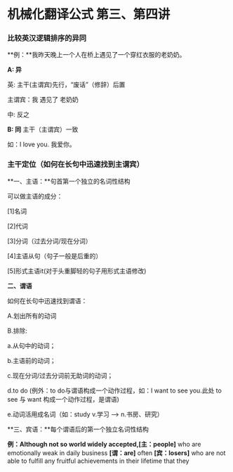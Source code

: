 # 机械化翻译公式 第三、第四讲

### 比较英汉逻辑排序的异同

**例：**我昨天晚上一个人在桥上遇见了一个穿红衣服的老奶奶。

**A: 异**

英: 主干(主谓宾)先行，“废话”（修辞）后置

主谓宾：我 遇见了 老奶奶

中: 反之

**B: 同**
主干（主谓宾）一致

如：I love you. 我爱你。

### 主干定位（如何在长句中迅速找到主谓宾）

**一、主语：**句首第一个独立的名词性结构

   可以做主语的成分：

   [1]名词   

   [2]代词 

   [3]分词（过去分词/现在分词）

   [4]主语从句（句子一般是后重的）

   [5]形式主语it(对于头重脚轻的句子用形式主语修改)

**二、谓语**

如何在长句中迅速找到谓语：

A.划出所有的动词

B.排除:

a.从句中的动词；

b.主语前的动词； 

c.现在分词/过去分词前无助词的动词； 

d.to do
(例外：to do与谓语构成一个动作过程，如：I want to see you.此处 to see 与 want 构成一个动作过程，是谓语) 

e.动词活用成名词（如：study v.学习 --&gt; n.书房、研究）

**三、宾语：**每个谓语后的第一个独立名词性结构

**例：**Although not so world widely accepted,**[主：people]** who are emotionally weak in daily business **[谓：are]** often **[宾：losers]** who are not able to fulfill any fruitful achievements in their lifetime that they 